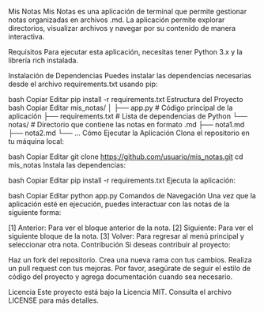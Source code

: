 Mis Notas
Mis Notas es una aplicación de terminal que permite gestionar notas organizadas en archivos .md. La aplicación permite explorar directorios, visualizar archivos y navegar por su contenido de manera interactiva.

Requisitos
Para ejecutar esta aplicación, necesitas tener Python 3.x y la librería rich instalada.

Instalación de Dependencias
Puedes instalar las dependencias necesarias desde el archivo requirements.txt usando pip:

bash
Copiar
Editar
pip install -r requirements.txt
Estructura del Proyecto
bash
Copiar
Editar
mis_notas/
│
├── app.py             # Código principal de la aplicación
├── requirements.txt   # Lista de dependencias de Python
└── notas/             # Directorio que contiene las notas en formato .md
    ├── nota1.md
    ├── nota2.md
    └── ...
Cómo Ejecutar la Aplicación
Clona el repositorio en tu máquina local:

bash
Copiar
Editar
git clone https://github.com/usuario/mis_notas.git
cd mis_notas
Instala las dependencias:

bash
Copiar
Editar
pip install -r requirements.txt
Ejecuta la aplicación:

bash
Copiar
Editar
python app.py
Comandos de Navegación
Una vez que la aplicación esté en ejecución, puedes interactuar con las notas de la siguiente forma:

[1] Anterior: Para ver el bloque anterior de la nota.
[2] Siguiente: Para ver el siguiente bloque de la nota.
[3] Volver: Para regresar al menú principal y seleccionar otra nota.
Contribución
Si deseas contribuir al proyecto:

Haz un fork del repositorio.
Crea una nueva rama con tus cambios.
Realiza un pull request con tus mejoras.
Por favor, asegúrate de seguir el estilo de código del proyecto y agrega documentación cuando sea necesario.

Licencia
Este proyecto está bajo la Licencia MIT. Consulta el archivo LICENSE para más detalles.


